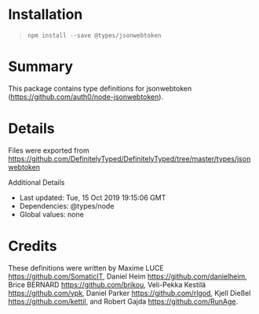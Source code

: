 # Installation
> `npm install --save @types/jsonwebtoken`

# Summary
This package contains type definitions for jsonwebtoken (https://github.com/auth0/node-jsonwebtoken).

# Details
Files were exported from https://github.com/DefinitelyTyped/DefinitelyTyped/tree/master/types/jsonwebtoken

Additional Details
 * Last updated: Tue, 15 Oct 2019 19:15:06 GMT
 * Dependencies: @types/node
 * Global values: none

# Credits
These definitions were written by Maxime LUCE <https://github.com/SomaticIT>, Daniel Heim <https://github.com/danielheim>, Brice BERNARD <https://github.com/brikou>, Veli-Pekka Kestilä <https://github.com/vpk>, Daniel Parker <https://github.com/rlgod>, Kjell Dießel <https://github.com/kettil>, and Robert Gajda <https://github.com/RunAge>.
